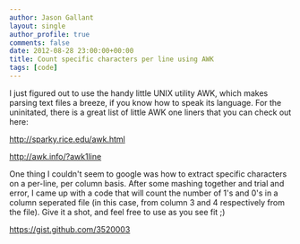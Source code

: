 ```yaml
---
author: Jason Gallant
layout: single
author_profile: true
comments: false
date: 2012-08-28 23:00:00+00:00
title: Count specific characters per line using AWK
tags: [code]
---
```


I just figured out to use the handy little UNIX utility AWK, which makes parsing text files a breeze, if you know how to speak its language.  For the uninitated, there is a great list of little AWK one liners that you can check out here:

http://sparky.rice.edu/awk.html

http://awk.info/?awk1line

One thing I couldn't seem to google was how to extract specific characters on a per-line, per column basis.  After some mashing together and trial and error, I came up with a code that will count the number of 1's and 0's in a column seperated file (in this case, from column 3 and 4 respectively from the file).  Give it a shot, and feel free to use as you see fit ;)

https://gist.github.com/3520003
